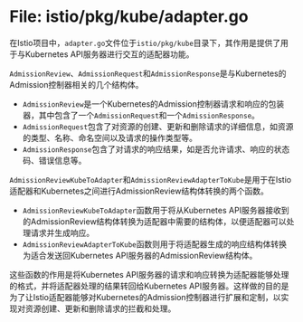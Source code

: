 # File: istio/pkg/kube/adapter.go

在Istio项目中，`adapter.go`文件位于`istio/pkg/kube`目录下，其作用是提供了用于与Kubernetes API服务器进行交互的适配器功能。

`AdmissionReview`、`AdmissionRequest`和`AdmissionResponse`是与Kubernetes的Admission控制器相关的几个结构体。

- `AdmissionReview`是一个Kubernetes的Admission控制器请求和响应的包装器，其中包含了一个`AdmissionRequest`和一个`AdmissionResponse`。
- `AdmissionRequest`包含了对资源的创建、更新和删除请求的详细信息，如资源的类型、名称、命名空间以及请求的操作类型等。
- `AdmissionResponse`包含了对请求的响应结果，如是否允许请求、响应的状态码、错误信息等。

`AdmissionReviewKubeToAdapter`和`AdmissionReviewAdapterToKube`是用于在Istio适配器和Kubernetes之间进行AdmissionReview结构体转换的两个函数。

- `AdmissionReviewKubeToAdapter`函数用于将从Kubernetes API服务器接收到的AdmissionReview结构体转换为适配器中需要的结构体，以便适配器可以处理请求并生成响应。
- `AdmissionReviewAdapterToKube`函数则用于将适配器生成的响应结构体转换为适合发送回Kubernetes API服务器的AdmissionReview结构体。

这些函数的作用是将Kubernetes API服务器的请求和响应转换为适配器能够处理的格式，并将适配器处理的结果转回给Kubernetes API服务器。这样做的目的是为了让Istio适配器能够对Kubernetes的Admission控制器进行扩展和定制，以实现对资源创建、更新和删除请求的拦截和处理。

